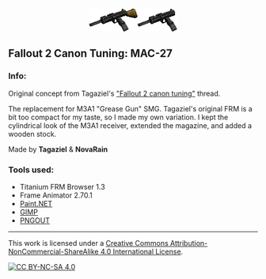 <p align="center"><img src="/_pics/mac27_set.png" alt="MAC-27"/></p>

## Fallout 2 Canon Tuning: MAC-27

### Info:
Original concept from Tagaziel's ["Fallout 2 canon tuning"](https://www.nma-fallout.com/threads/fallout-2-canon-tuning.174627/) thread.

The replacement for M3A1 "Grease Gun" SMG. Tagaziel's original FRM is a bit too compact for my taste, so I made my own variation. I kept the cylindrical look of the M3A1 receiver, extended the magazine, and added a wooden stock.

Made by **Tagaziel** & **NovaRain**

### Tools used:
* Titanium FRM Browser 1.3
* Frame Animator 2.70.1
* [Paint.NET](https://www.getpaint.net)
* [GIMP](https://www.gimp.org)
* [PNGOUT](http://advsys.net/ken/utils.htm)

--------------------------------------------------------------------------------
This work is licensed under a [Creative Commons Attribution-NonCommercial-ShareAlike 4.0 International License][cc-by-nc-sa].

[![CC BY-NC-SA 4.0][cc-by-nc-sa-image]][cc-by-nc-sa]

[cc-by-nc-sa]: https://creativecommons.org/licenses/by-nc-sa/4.0/
[cc-by-nc-sa-image]: https://licensebuttons.net/l/by-nc-sa/4.0/88x31.png
